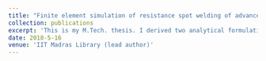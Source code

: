 ```yaml
---
title: "Finite element simulation of resistance spot welding of advanced high strength steels"
collection: publications
excerpt: 'This is my M.Tech. thesis. I derived two analytical formulations to model the interfacial electrical resistance between metal sheets and incorporated the formulations in a multiphysics finite element simulation of resistance spot welding. Download my thesis [here.](http://venkkris.github.io/files/thesis_final.pdf)'
date: 2018-5-16
venue: 'IIT Madras Library (lead author)'
---
```

